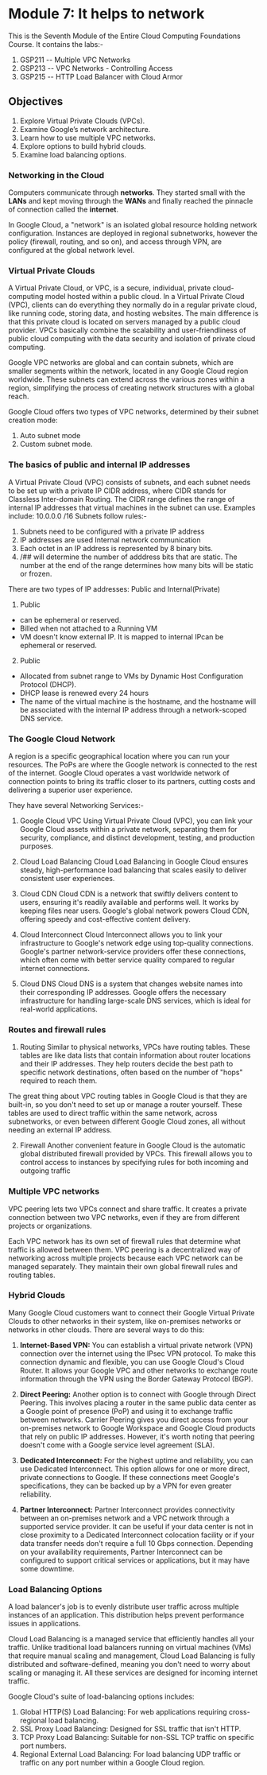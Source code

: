 # Module 7: It helps to network

This is the Seventh Module of the Entire Cloud Computing Foundations Course. It contains the labs:-
1. GSP211 -- Multiple VPC Networks
2. GSP213 -- VPC Networks - Controlling Access
3. GSP215 -- HTTP Load Balancer with Cloud Armor

## Objectives

1. Explore Virtual Private Clouds (VPCs).
2. Examine Google’s network architecture.
3. Learn how to use multiple VPC networks.
4. Explore options to build hybrid clouds.
5. Examine load balancing options.

### Networking in the Cloud

Computers communicate through **networks**. They started small with the **LANs** and kept moving through the **WANs** and finally reached the pinnacle of connection called the **internet**.

In Google Cloud, a "network" is an isolated global resource holding network configuration. Instances are deployed in regional subnetworks, however the policy (firewall, routing, and so on), and access through VPN, are configured at the global network level.

### Virtual Private Clouds

A Virtual Private Cloud, or VPC, is a secure, individual, private cloud-computing model hosted within a public cloud. In a Virtual Private Cloud (VPC), clients can do everything they normally do in a regular private cloud, like running code, storing data, and hosting websites. The main difference is that this private cloud is located on servers managed by a public cloud provider. VPCs basically combine the scalability and user-friendliness of public cloud computing with the data security and isolation of private cloud computing.

Google VPC networks are global and can contain subnets, which are smaller segments within the network, located in any Google Cloud region worldwide. These subnets can extend across the various zones within a region, simplifying the process of creating network structures with a global reach.

Google Cloud offers two types of VPC networks, determined by their subnet creation mode: 
1. Auto subnet mode 
2. Custom subnet mode.

### The basics of public and internal IP addresses

A Virtual Private Cloud (VPC) consists of subnets, and each subnet needs to be set up with a private IP CIDR address, where CIDR stands for Classless Inter-domain Routing. The CIDR range defines the range of internal IP addresses that virtual machines in the subnet can use.
Examples include: 10.0.0.0 /16
Subnets follow rules:-
1. Subnets need to be configured with a private IP address
2. IP addresses are used Internal network communication
3. Each octet in an IP address is represented by 8 binary bits.
4. /## will determine the number of adddress bits that are static. The number at the end of the range determines how many bits will be static or frozen.

There are two types of IP addresses: Public and Internal(Private)

1. Public
<ul>
<li>can be ephemeral or reserved.</li>
<li>Billed when not attached to a Running VM</li>
<li>VM doesn't know external IP. It is mapped to internal IPcan be ephemeral or reserved.</li>
</ul>

2. Public
<ul>
<li>Allocated from subnet range to VMs by Dynamic Host Configuration Protocol (DHCP).</li>
<li>DHCP lease is renewed every 24 hours</li>
<li>The name of the virtual machine is the hostname, and the hostname will be associated with the internal IP address through a network-scoped DNS service.</li>
</ul>

### The Google Cloud Network

A region is a specific geographical location where you can run your resources. The PoPs are where the Google network is connected to the rest of the internet. Google Cloud operates a vast worldwide network of connection points to bring its traffic closer to its partners, cutting costs and delivering a superior user experience.

They have several Networking Services:-
1. Google Cloud VPC
Using Virtual Private Cloud (VPC), you can link your Google Cloud assets within a private network, separating them for security, compliance, and distinct development, testing, and production purposes.

2. Cloud Load Balancing
Cloud Load Balancing in Google Cloud ensures steady, high-performance load balancing that scales easily to deliver consistent user experiences.

3. Cloud CDN
Cloud CDN is a network that swiftly delivers content to users, ensuring it's readily available and performs well. It works by keeping files near users. Google's global network powers Cloud CDN, offering speedy and cost-effective content delivery.

4. Cloud Interconnect
Cloud Interconnect allows you to link your infrastructure to Google's network edge using top-quality connections. Google's partner network-service providers offer these connections, which often come with better service quality compared to regular internet connections.

5. Cloud DNS
Cloud DNS is a system that changes website names into their corresponding IP addresses. Google offers the necessary infrastructure for handling large-scale DNS services, which is ideal for real-world applications.

### Routes and firewall rules

1. Routing
Similar to physical networks, VPCs have routing tables. These tables are like data lists that contain information about router locations and their IP addresses. They help routers decide the best path to specific network destinations, often based on the number of "hops" required to reach them.

The great thing about VPC routing tables in Google Cloud is that they are built-in, so you don't need to set up or manage a router yourself. These tables are used to direct traffic within the same network, across subnetworks, or even between different Google Cloud zones, all without needing an external IP address.

2. Firewall
Another convenient feature in Google Cloud is the automatic global distributed firewall provided by VPCs. This firewall allows you to control access to instances by specifying rules for both incoming and outgoing traffic

### Multiple VPC networks

VPC peering lets two VPCs connect and share traffic. It creates a private connection between two VPC networks, even if they are from different projects or organizations.

Each VPC network has its own set of firewall rules that determine what traffic is allowed between them. VPC peering is a decentralized way of networking across multiple projects because each VPC network can be managed separately. They maintain their own global firewall rules and routing tables.

### Hybrid Clouds
Many Google Cloud customers want to connect their Google Virtual Private Clouds to other networks in their system, like on-premises networks or networks in other clouds. There are several ways to do this:

1. **Internet-Based VPN:** You can establish a virtual private network (VPN) connection over the internet using the IPsec VPN protocol. To make this connection dynamic and flexible, you can use Google Cloud's Cloud Router. It allows your Google VPC and other networks to exchange route information through the VPN using the Border Gateway Protocol (BGP). 

2. **Direct Peering:** Another option is to connect with Google through Direct Peering. This involves placing a router in the same public data center as a Google point of presence (PoP) and using it to exchange traffic between networks. Carrier Peering gives you direct access from your on-premises network to Google Workspace and Google Cloud products that rely on public IP addresses. However, it's worth noting that peering doesn't come with a Google service level agreement (SLA).

3. **Dedicated Interconnect:** For the highest uptime and reliability, you can use Dedicated Interconnect. This option allows for one or more direct, private connections to Google. If these connections meet Google's specifications, they can be backed up by a VPN for even greater reliability.

4. **Partner Interconnect:** Partner Interconnect provides connectivity between an on-premises network and a VPC network through a supported service provider. It can be useful if your data center is not in close proximity to a Dedicated Interconnect colocation facility or if your data transfer needs don't require a full 10 Gbps connection. Depending on your availability requirements, Partner Interconnect can be configured to support critical services or applications, but it may have some downtime.

### Load Balancing Options 

A load balancer's job is to evenly distribute user traffic across multiple instances of an application. This distribution helps prevent performance issues in applications.

Cloud Load Balancing is a managed service that efficiently handles all your traffic. Unlike traditional load balancers running on virtual machines (VMs) that require manual scaling and management, Cloud Load Balancing is fully distributed and software-defined, meaning you don't need to worry about scaling or managing it. All these services are designed for incoming internet traffic.

Google Cloud's suite of load-balancing options includes:

1. Global HTTP(S) Load Balancing: For web applications requiring cross-regional load balancing.
2. SSL Proxy Load Balancing: Designed for SSL traffic that isn't HTTP.
3. TCP Proxy Load Balancing: Suitable for non-SSL TCP traffic on specific port numbers.
4. Regional External Load Balancing: For load balancing UDP traffic or traffic on any port number within a Google Cloud region.